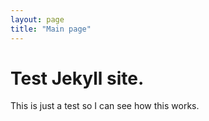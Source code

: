 ```yaml
---
layout: page
title: "Main page"
---
```


# Test Jekyll site.
This is just a test so I can see how this works.